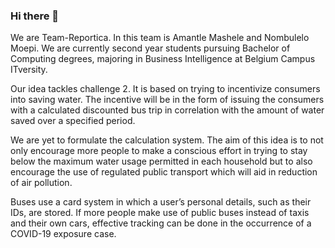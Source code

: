 ### Hi there 👋

<!--
**teamreportica/teamreportica** is a ✨ _special_ ✨ repository because its `README.md` (this file) appears on your GitHub profile.

Here are some ideas to get you started:

- 🔭 I’m currently working on ...
- 🌱 I’m currently learning ...
- 👯 I’m looking to collaborate on ...
- 🤔 I’m looking for help with ...
- 💬 Ask me about ...
- 📫 How to reach me: ...
- 😄 Pronouns: ...
- ⚡ Fun fact: ...
-->



We are Team-Reportica. In this team is Amantle Mashele and Nombulelo Moepi. We are currently second year students pursuing Bachelor of Computing degrees, majoring in Business Intelligence at Belgium Campus ITversity.

Our idea tackles challenge 2. It is based on trying to incentivize consumers into saving water. The incentive will be in the form of issuing the consumers with a calculated discounted bus trip in correlation with the amount of water saved over a specified period.

We are yet to formulate the calculation system.
The aim of this idea is to not only encourage more people to make a conscious effort in trying to stay below the maximum water usage permitted in each household but to also encourage the use of regulated public transport which will aid in reduction of air pollution.

Buses use a card system in which a user’s personal details, such as their IDs, are stored. If more people make use of public buses instead of taxis and their own cars, effective tracking can be done in the occurrence of a COVID-19 exposure case.

